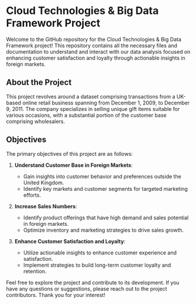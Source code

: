# Cloud Technologies & Big Data Framework Project

Welcome to the GitHub repository for the Cloud Technologies & Big Data Framework project! This repository contains all the necessary files and documentation to understand and interact with our data analysis focused on enhancing customer satisfaction and loyalty through actionable insights in foreign markets.

## About the Project

This project revolves around a dataset comprising transactions from a UK-based online retail business spanning from December 1, 2009, to December 9, 2011. The company specializes in selling unique gift items suitable for various occasions, with a substantial portion of the customer base comprising wholesalers.

## Objectives

The primary objectives of this project are as follows:

1. **Understand Customer Base in Foreign Markets**:
   - Gain insights into customer behavior and preferences outside the United Kingdom.
   - Identify key markets and customer segments for targeted marketing efforts.

2. **Increase Sales Numbers**:
   - Identify product offerings that have high demand and sales potential in foreign markets.
   - Optimize inventory and marketing strategies to drive sales growth.

3. **Enhance Customer Satisfaction and Loyalty**:
   - Utilize actionable insights to enhance customer experience and satisfaction.
   - Implement strategies to build long-term customer loyalty and retention.


Feel free to explore the project and contribute to its development. If you have any questions or suggestions, please reach out to the project contributors. Thank you for your interest!

